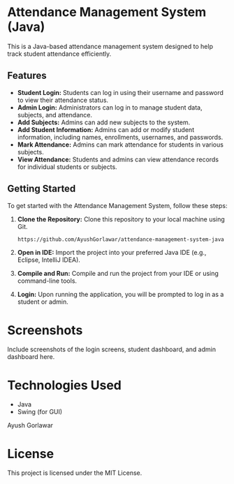# Attendance Management System (Java)

This is a Java-based attendance management system designed to help track student attendance efficiently.

## Features

- **Student Login:** Students can log in using their username and password to view their attendance status.
- **Admin Login:** Administrators can log in to manage student data, subjects, and attendance.
- **Add Subjects:** Admins can add new subjects to the system.
- **Add Student Information:** Admins can add or modify student information, including names, enrollments, usernames, and passwords.
- **Mark Attendance:** Admins can mark attendance for students in various subjects.
- **View Attendance:** Students and admins can view attendance records for individual students or subjects.

## Getting Started

To get started with the Attendance Management System, follow these steps:

1. **Clone the Repository:** Clone this repository to your local machine using Git.
   ```bash
   https://github.com/AyushGorlawar/attendance-management-system-java
2. **Open in IDE:** Import the project into your preferred Java IDE (e.g., Eclipse, IntelliJ IDEA).
   
3. **Compile and Run:** Compile and run the project from your IDE or using command-line tools.
   
4. **Login:** Upon running the application, you will be prompted to log in as a student or admin.

# Screenshots
Include screenshots of the login screens, student dashboard, and admin dashboard here.

# Technologies Used
- Java
- Swing (for GUI)


Ayush Gorlawar

# License
This project is licensed under the MIT License.
  
